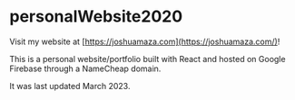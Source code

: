 # personalWebsite2020
Visit my website at [https://joshuamaza.com](https://joshuamaza.com/)!

This is a personal website/portfolio built with React and hosted on Google Firebase through a NameCheap domain. 

It was last updated March 2023.
